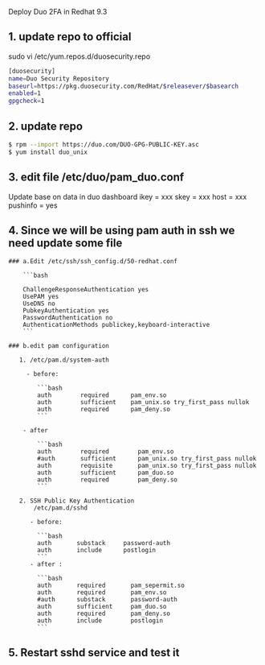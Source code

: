 Deploy Duo 2FA in Redhat 9.3 

## 1. update repo to  official 
sudo vi /etc/yum.repos.d/duosecurity.repo 
```bash
[duosecurity]
name=Duo Security Repository
baseurl=https://pkg.duosecurity.com/RedHat/$releasever/$basearch
enabled=1
gpgcheck=1
```
## 2. update repo 
```bash
$ rpm --import https://duo.com/DUO-GPG-PUBLIC-KEY.asc
$ yum install duo_unix
```

## 3. edit file /etc/duo/pam_duo.conf
   Update base on data in duo dashboard
   ikey = xxx
   skey = xxx
   host = xxx
   pushinfo = yes

 ## 4. Since we will be using pam auth in ssh we need update some file 
    
    ### a.Edit /etc/ssh/ssh_config.d/50-redhat.conf

        ```bash   

        ChallengeResponseAuthentication yes
        UsePAM yes
        UseDNS no
        PubkeyAuthentication yes
        PasswordAuthentication no
        AuthenticationMethods publickey,keyboard-interactive
        ```

    ### b.edit pam configuration
       
       1. /etc/pam.d/system-auth 
              
         - before:   

            ```bash 
            auth        required      pam_env.so
            auth        sufficient    pam_unix.so try_first_pass nullok
            auth        required      pam_deny.so
            ```

        - after 

            ```bash
            auth        required        pam_env.so
            #auth       sufficient      pam_unix.so try_first_pass nullok
            auth        requisite       pam_unix.so try_first_pass nullok
            auth        sufficient      pam_duo.so
            auth        required        pam_deny.so 
            ```

       2. SSH Public Key Authentication
           /etc/pam.d/sshd
         
          - before:
            
            ```bash
            auth       substack     password-auth
            auth       include      postlogin
            ```
          - after : 
            
            ```bash
            auth       required       pam_sepermit.so
            auth       required       pam_env.so
            #auth      substack       password-auth
            auth       sufficient     pam_duo.so
            auth       required       pam_deny.so
            auth       include        postlogin
            ```
##    5. Restart sshd service and test it 
            